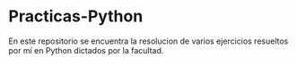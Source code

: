 # Practicas-Python
En este repositorio se encuentra la resolucion de varios ejercicios resueltos por mí en Python dictados por la facultad.
